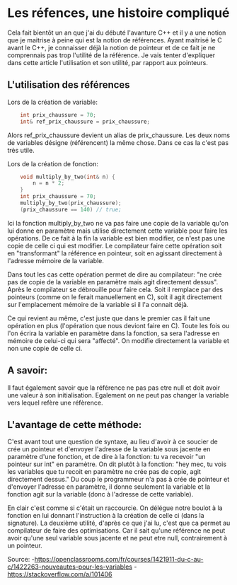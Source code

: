 # Les réfences, une histoire compliqué

Cela fait bientôt un an que j'ai du débuté l'avanture C++ et il y a une notion que je maitrise à peine qui est la notion de références. Ayant maitrisé le C avant le C++, je connaisser déjà la notion de pointeur et de ce fait je ne comprennais pas trop l'utilité de la référence. Je vais tenter d'expliquer dans cette article l'utilisation et son utilité, par rapport aux pointeurs.

## L'utilisation des références

Lors de la création de variable:
```c
	int prix_chaussure = 70;
	int& ref_prix_chaussure = prix_chaussure;
```

Alors ref_prix_chaussure devient un alias de prix_chaussure.
Les deux noms de variables désigne (référencent) la même chose.
Dans ce cas la c'est pas très utile. 

Lors de la création de fonction:
```c
	void multiply_by_two(int& n) {
		n = n * 2;
	}
	int prix_chaussure = 70;
	multiply_by_two(prix_chaussure);
	(prix_chaussure == 140) // true;
```

Ici la fonction multiply_by_two ne va pas faire une copie de la variable qu'on lui donne en paramètre mais utilise directement cette variable pour faire les opérations.
De ce fait à la fin la variable est bien modifier, ce n'est pas une copie de celle ci qui est modifier.
Le compilateur faire cette opération soit en "transformant" la référence en pointeur, soit en agissant directement à l'adresse mémoire de la variable.

Dans tout les cas cette opération permet de dire au compilateur: "ne crée pas de copie de la variable en paramètre mais agit directement dessus". Après le compilateur se débrouille pour faire cela. Soit il remplace par des pointeurs (comme on le ferait manuellement en C), soit il agit directement sur l'emplacement mémoire de la variable si il l'a connait déjà. 

Ce qui revient au même, c'est juste que dans le premier cas il fait une opération en plus (l'opération que nous deviont faire en C).
Toute les fois ou l'on écrira la variable en paramètre dans la fonction, sa sera l'adresse en mémoire de celui-ci qui sera "affecté". On modifie directement la variable et non une copie de celle ci.


## A savoir:

Il faut également savoir que la référence ne pas pas etre null et doit avoir une valeur à son initialisation. Egalement on ne peut pas changer la variable vers lequel refère une réfèrence.

## L'avantage de cette méthode:

C'est avant tout une question de syntaxe, au lieu d'avoir à ce soucier de crée un pointeur et d'envoyer l'adresse de la variable sous jacente en paramètre d'une fonction,  et de dire à la fonction: tu va recevoir "un pointeur sur int" en paramètre. On dit plutôt à la fonction: "hey mec, tu vois les variables que tu recoit en paramètre ne crée pas de copie, agit directement dessus." Du coup le programmeur n'a pas à crée de pointeur et d'envoyer l'adresse en paramètre, il donne seulement la variable et la fonction agit sur la variable (donc à l'adresse de cette variable).

En clair c'est comme si c'était un raccourcie. On délégue notre boulot à la fonction en lui donnant l'instruction à la création de celle ci (dans la signature).
La deuxième utilité, d'après ce que j'ai lu, c'est que ca permet au compilateur de faire des optimisations. Car il sait qu'une référence ne peut avoir qu'une seul variable sous jacente et ne peut etre null, contrairement à un pointeur.

Source: 
-https://openclassrooms.com/fr/courses/1421911-du-c-au-c/1422263-nouveautes-pour-les-variables
-https://stackoverflow.com/a/101406
